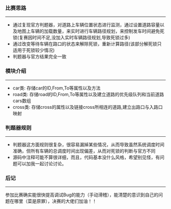 ### 比赛思路
---
* 通过复现官方判题器，对道路上车辆位置状态进行监测，通过设置道路容量以及地图上车辆的加载数量，来实时进行车辆路径规划，来控制发车时间避免死锁(复赛因时间不足,没加入实时车辆路径规划,导致死锁过多)
* 通过改变等待车辆在路口的状态来解除死锁，重新计算路径(该部分解死锁只适用于死锁较少情况)
* 判题器与官方结果完全一致
### 模块介绍
---
* car类: 存储car的ID,From,To等属性以及方法
* road类: 存储road的ID,From,To等属性以及建立道路的优先级队列和当前道路cars数组
* cross类: 存储cross的属性以及链接cross所相连的道路,建立出路口与入路口映射
### 判题器规则
---
* 判题器这方面规则很复杂，很容易漏掉某些情况，从而导致虽然系统调度时间准确，但所有车辆的总调度时间出现偏差，从而对死锁的判断与官方不同
* 源码中注释可能不算很详细，而且，代码基本没什么风格，希望别见怪，有问题可以加我一起讨论讨论。
### 后记
---
参加比赛确实能很快提高调试Bug的能力（手动滑稽），能清楚的意识到自己的问题在哪里（菜是原罪），决赛的大佬们加油！！
